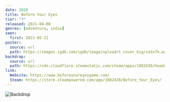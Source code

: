 ```yaml
---
date: 2020
title: Before Your Eyes
tier: "?"
released: 2021-04-08
genres: [adventure, indie]
seen:
  first: 2021-05-22
poster:
  source: url
  path: https://images.igdb.com/igdb/image/upload/t_cover_big/co2x7h.webp
backdrop:
  source: url
  path: https://cdn.cloudflare.steamstatic.com/steam/apps/1082430/header.jpg
link:
  Website: https://www.beforeyoureyesgame.com/
  Steam: https://store.steampowered.com/app/1082430/Before_Your_Eyes/
---
```


![Backdrop](https://pbs.twimg.com/media/E06AnqeXoAEbVwE.jpg "Source: Twitter")
